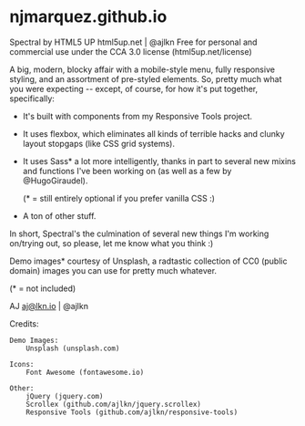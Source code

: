 # njmarquez.github.io

Spectral by HTML5 UP
html5up.net | @ajlkn
Free for personal and commercial use under the CCA 3.0 license (html5up.net/license)


A big, modern, blocky affair with a mobile-style menu, fully responsive styling,
and an assortment of pre-styled elements. So, pretty much what you were expecting
-- except, of course, for how it's put together, specifically:

- It's built with components from my Responsive Tools project.

- It uses flexbox, which eliminates all kinds of terrible hacks and clunky layout
  stopgaps (like CSS grid systems).

- It uses Sass* a lot more intelligently, thanks in part to several new mixins
  and functions I've been working on (as well as a few by @HugoGiraudel).

  (* = still entirely optional if you prefer vanilla CSS :)

- A ton of other stuff.

In short, Spectral's the culmination of several new things I'm working on/trying out,
so please, let me know what you think :)

Demo images* courtesy of Unsplash, a radtastic collection of CC0 (public domain) images
you can use for pretty much whatever.

(* = not included)

AJ
aj@lkn.io | @ajlkn


Credits:

	Demo Images:
		Unsplash (unsplash.com)

	Icons:
		Font Awesome (fontawesome.io)

	Other:
		jQuery (jquery.com)
		Scrollex (github.com/ajlkn/jquery.scrollex)
		Responsive Tools (github.com/ajlkn/responsive-tools)